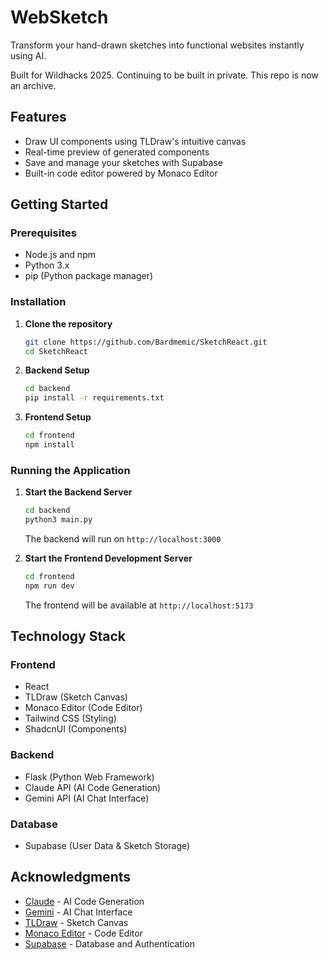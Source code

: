 # WebSketch

Transform your hand-drawn sketches into functional websites instantly using AI.

Built for Wildhacks 2025. Continuing to be built in private. This repo is now an archive.
## Features

- Draw UI components using TLDraw's intuitive canvas
- Real-time preview of generated components
- Save and manage your sketches with Supabase
- Built-in code editor powered by Monaco Editor

## Getting Started

### Prerequisites

- Node.js and npm
- Python 3.x
- pip (Python package manager)

### Installation

1. **Clone the repository**
   ```bash
   git clone https://github.com/Bardmemic/SketchReact.git
   cd SketchReact
   ```

2. **Backend Setup**
   ```bash
   cd backend
   pip install -r requirements.txt
   ```

3. **Frontend Setup**
   ```bash
   cd frontend
   npm install
   ```

### Running the Application

1. **Start the Backend Server**
   ```bash
   cd backend
   python3 main.py
   ```
   The backend will run on `http://localhost:3000`

2. **Start the Frontend Development Server**
   ```bash
   cd frontend
   npm run dev
   ```
   The frontend will be available at `http://localhost:5173`

## Technology Stack

### Frontend
- React
- TLDraw (Sketch Canvas)
- Monaco Editor (Code Editor)
- Tailwind CSS (Styling)
- ShadcnUI (Components)

### Backend
- Flask (Python Web Framework)
- Claude API (AI Code Generation)
- Gemini API (AI Chat Interface)

### Database
- Supabase (User Data & Sketch Storage)


## Acknowledgments

- [Claude](https://www.anthropic.com/claude) - AI Code Generation
- [Gemini](https://deepmind.google/technologies/gemini/) - AI Chat Interface
- [TLDraw](https://www.tldraw.com/) - Sketch Canvas
- [Monaco Editor](https://microsoft.github.io/monaco-editor/) - Code Editor
- [Supabase](https://supabase.com/) - Database and Authentication

